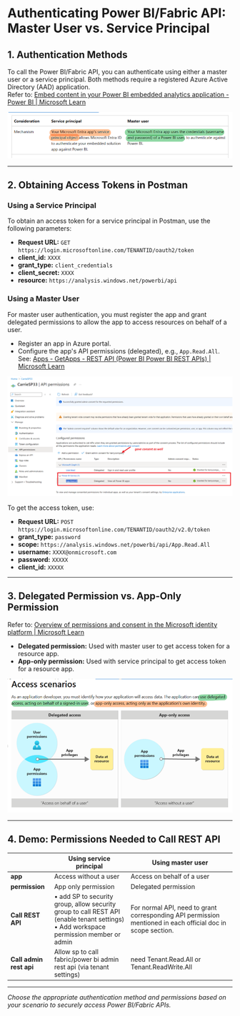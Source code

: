 # Authenticating Power BI/Fabric API: Master User vs. Service Principal

## 1. Authentication Methods

To call the Power BI/Fabric API, you can authenticate using either a master user or a service principal. Both methods require a registered Azure Active Directory (AAD) application.  
Refer to: [Embed content in your Power BI embedded analytics application - Power BI | Microsoft Learn](https://learn.microsoft.com/en-us/power-bi/developer/embedded/embed-sample-for-customers)

![Authentication methods comparison](../Image/Image16.png)

---

## 2. Obtaining Access Tokens in Postman

### Using a Service Principal

To obtain an access token for a service principal in Postman, use the following parameters:

- **Request URL:** `GET https://login.microsoftonline.com/TENANTID/oauth2/token`
- **client_id:** `XXXX`
- **grant_type:** `client_credentials`
- **client_secret:** `XXXX`
- **resource:** `https://analysis.windows.net/powerbi/api`

### Using a Master User

For master user authentication, you must register the app and grant delegated permissions to allow the app to access resources on behalf of a user.

- Register an app in Azure portal.
- Configure the app's API permissions (delegated), e.g., `App.Read.All`.  See: [Apps - GetApps - REST API (Power BI Power BI REST APIs) | Microsoft Learn](https://learn.microsoft.com/en-us/rest/api/power-bi/apps/get-apps)

![Postman token requests](../Image/Image17.png)

To get the access token, use:

- **Request URL:** `POST https://login.microsoftonline.com/TENANTID/oauth2/v2.0/token`
- **grant_type:** `password`
- **scope:** `https://analysis.windows.net/powerbi/api/App.Read.All`
- **username:** `XXXX@onmicrosoft.com`
- **password:** `XXXXX`
- **client_id:** `XXXXX`

---

## 3. Delegated Permission vs. App-Only Permission

Refer to: [Overview of permissions and consent in the Microsoft identity platform | Microsoft Learn](https://learn.microsoft.com/en-us/azure/active-directory/develop/permissions-consent-overview)

- **Delegated permission:** Used with master user to get access token for a resource app.
- **App-only permission:** Used with service principal to get access token for a resource app.

![Delegated vs App-only access scenarios](../Image/Image18.png)

---

## 4. Demo: Permissions Needed to Call REST API

|                        | Using service principal                                                                                                                        | Using master user                                                                                   |
|------------------------|-----------------------------------------------------------------------------------------------------------------------------------------------|-----------------------------------------------------------------------------------------------------|
| **app**                | Access without a user                                                                                                                         | Access on behalf of a user                                                                          |
| **permission**         | App only permission                                                                                                                           | Delegated permission                                                                                |
| **Call REST API**      | • add SP to security group, allow security group to call REST API (enable tenant settings)<br>• Add workspace permission member or admin | For normal API, need to grant corresponding API permission mentioned in each official doc in scope section. |
| **Call admin rest api**| Allow sp to call fabric/power bi admin rest api (via tenant settings)                                                                         | need Tenant.Read.All or Tenant.ReadWrite.All                                                        |

---

*Choose the appropriate authentication method and permissions based on your scenario to securely access Power BI/Fabric APIs.*
